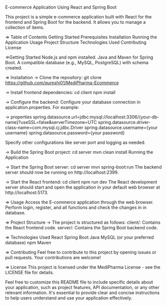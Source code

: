 E-commerce Application Using React and Spring Boot

This project is a simple e-commerce application built with React for the frontend and Spring Boot for the backend. It allows you to manage a collection of items.

=> Table of Contents
Getting Started
Prerequisites
Installation
Running the Application
Usage
Project Structure
Technologies Used
Contributing
License

=>Getting Started
Node.js and npm installed.
Java and Maven for Spring Boot.
A compatible database (e.g., MySQL, PostgreSQL) with schema created.

=> Installation
-> Clone the repository:
git clone https://github.com/qureshi01/MediPharma-Ecommerce

-> Install frontend dependencies:
cd client npm install

-> Configure the backend:
Configure your database connection in application.properties. For example:

-> properties
spring.datasource.url=jdbc:mysql://localhost:3306/{your-db-name}?useSSL=false&serverTimezone=UTC
spring.datasource.driver-class-name=com.mysql.cj.jdbc.Driver
spring.datasource.username={your username}
spring.datasource.password={your password}

Specify other configurations like server port and logging as needed.

-> Build the Spring Boot project:
cd server mvn clean install Running the Application

-> Start the Spring Boot server:
cd server mvn spring-boot:run
The backend server should now be running on http://localhost:2399.

-> Start the React frontend:
cd client 
npm run dev
The React development server should start and open the application in your default web browser at http://localhost:5173.

=> Usage
Access the E-commerce application through the web browser. Perform login, register, and all functions and check the changes in in database.

=> Project Structure
-> The project is structured as follows:
client/: Contains the React frontend code. 
server/: Contains the Spring Boot backend code.

=> Technologies Used
React
Spring Boot
Java
MySQL (or your preferred database)
npm
Maven

=> Contributing
Feel free to contribute to this project by opening issues or pull requests. Your contributions are welcome!

=> License
This project is licensed under the MediPharma License - see the LICENSE file for details.

Feel free to customize this README file to include specific details about your application, such as project features, API documentation, or any other relevant information. It's essential to provide clear and concise instructions to help users understand and use your application effectively.
